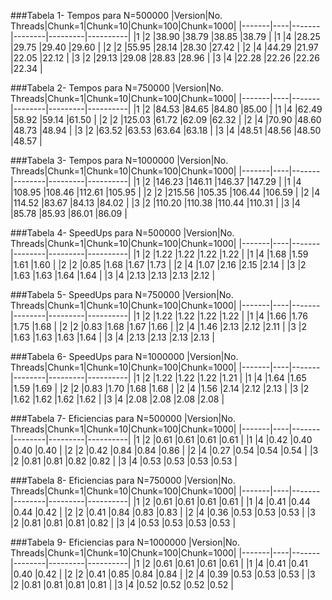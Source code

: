 ###Tabela 1- Tempos para N=500000
|Version|No. Threads|Chunk=1|Chunk=10|Chunk=100|Chunk=1000|
|-------|----|-------|--------|---------|----------|
|1	|2	|38.90	|38.79	|38.85	|38.79	|
|1	|4	|28.25	|29.75	|29.40	|29.60	|
|2	|2	|55.95	|28.14	|28.30	|27.42	|
|2	|4	|44.29	|21.97	|22.05	|22.12	|
|3	|2	|29.13	|29.08	|28.83	|28.96	|
|3	|4	|22.28	|22.26	|22.26	|22.34	|

###Tabela 2- Tempos para N=750000
|Version|No. Threads|Chunk=1|Chunk=10|Chunk=100|Chunk=1000|
|-------|----|-------|--------|---------|----------|
|1	|2	|84.53	|84.65	|84.80	|85.00	|
|1	|4	|62.49	|58.92	|59.14	|61.50	|
|2	|2	|125.03	|61.72	|62.09	|62.32	|
|2	|4	|70.90	|48.60	|48.73	|48.94	|
|3	|2	|63.52	|63.53	|63.64	|63.18	|
|3	|4	|48.51	|48.56	|48.50	|48.57	|

###Tabela 3- Tempos para N=1000000
|Version|No. Threads|Chunk=1|Chunk=10|Chunk=100|Chunk=1000|
|-------|----|-------|--------|---------|----------|
|1	|2	|146.23	|146.11	|146.37	|147.29	|
|1	|4	|108.95	|108.46	|112.61	|105.95	|
|2	|2	|215.56	|105.35	|106.44	|106.59	|
|2	|4	|114.52	|83.67	|84.13	|84.02	|
|3	|2	|110.20	|110.38	|110.44	|110.31	|
|3	|4	|85.78	|85.93	|86.01	|86.09	|

###Tabela 4- SpeedUps para N=500000
|Version|No. Threads|Chunk=1|Chunk=10|Chunk=100|Chunk=1000|
|-------|----|-------|--------|---------|----------|
|1	|2	|1.22	|1.22	|1.22	|1.22	|
|1	|4	|1.68	|1.59	|1.61	|1.60	|
|2	|2	|0.85	|1.68	|1.67	|1.73	|
|2	|4	|1.07	|2.16	|2.15	|2.14	|
|3	|2	|1.63	|1.63	|1.64	|1.64	|
|3	|4	|2.13	|2.13	|2.13	|2.12	|

###Tabela 5- SpeedUps para N=750000
|Version|No. Threads|Chunk=1|Chunk=10|Chunk=100|Chunk=1000|
|-------|----|-------|--------|---------|----------|
|1	|2	|1.22	|1.22	|1.22	|1.22	|
|1	|4	|1.66	|1.76	|1.75	|1.68	|
|2	|2	|0.83	|1.68	|1.67	|1.66	|
|2	|4	|1.46	|2.13	|2.12	|2.11	|
|3	|2	|1.63	|1.63	|1.63	|1.64	|
|3	|4	|2.13	|2.13	|2.13	|2.13	|

###Tabela 6- SpeedUps para N=1000000
|Version|No. Threads|Chunk=1|Chunk=10|Chunk=100|Chunk=1000|
|-------|----|-------|--------|---------|----------|
|1	|2	|1.22	|1.22	|1.22	|1.21	|
|1	|4	|1.64	|1.65	|1.59	|1.69	|
|2	|2	|0.83	|1.70	|1.68	|1.68	|
|2	|4	|1.56	|2.14	|2.12	|2.13	|
|3	|2	|1.62	|1.62	|1.62	|1.62	|
|3	|4	|2.08	|2.08	|2.08	|2.08	|

###Tabela 7- Eficiencias para N=500000
|Version|No. Threads|Chunk=1|Chunk=10|Chunk=100|Chunk=1000|
|-------|----|-------|--------|---------|----------|
|1	|2	|0.61	|0.61	|0.61	|0.61	|
|1	|4	|0.42	|0.40	|0.40	|0.40	|
|2	|2	|0.42	|0.84	|0.84	|0.86	|
|2	|4	|0.27	|0.54	|0.54	|0.54	|
|3	|2	|0.81	|0.81	|0.82	|0.82	|
|3	|4	|0.53	|0.53	|0.53	|0.53	|

###Tabela 8- Eficiencias para N=750000
|Version|No. Threads|Chunk=1|Chunk=10|Chunk=100|Chunk=1000|
|-------|----|-------|--------|---------|----------|
|1	|2	|0.61	|0.61	|0.61	|0.61	|
|1	|4	|0.41	|0.44	|0.44	|0.42	|
|2	|2	|0.41	|0.84	|0.83	|0.83	|
|2	|4	|0.36	|0.53	|0.53	|0.53	|
|3	|2	|0.81	|0.81	|0.81	|0.82	|
|3	|4	|0.53	|0.53	|0.53	|0.53	|

###Tabela 9- Eficiencias para N=1000000
|Version|No. Threads|Chunk=1|Chunk=10|Chunk=100|Chunk=1000|
|-------|----|-------|--------|---------|----------|
|1	|2	|0.61	|0.61	|0.61	|0.61	|
|1	|4	|0.41	|0.41	|0.40	|0.42	|
|2	|2	|0.41	|0.85	|0.84	|0.84	|
|2	|4	|0.39	|0.53	|0.53	|0.53	|
|3	|2	|0.81	|0.81	|0.81	|0.81	|
|3	|4	|0.52	|0.52	|0.52	|0.52	|
